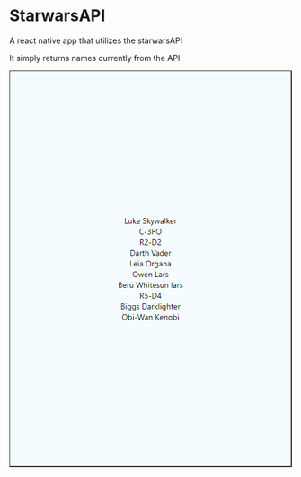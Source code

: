 # StarwarsAPI
A react native app that utilizes the starwarsAPI

It simply returns names currently from the API

![App Main Page](https://github.com/thejoshuahendrix/StarwarsAPI/blob/main/images/Capture.PNG?raw=true)
